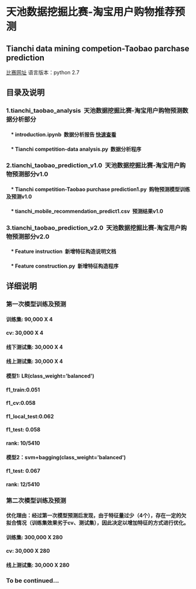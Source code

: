 天池数据挖掘比赛-淘宝用户购物推荐预测
===============
Tianchi data mining competion-Taobao parchase prediction
---------------

[比赛网址](https://tianchi.aliyun.com/getStart/introduction.htm?raceId=231522)
语言版本：python 2.7

## 目录及说明
### 1.tianchi_taobao_analysis  天池数据挖掘比赛-淘宝用户购物预测数据分析部分
####     * introduction.ipynb  数据分析报告 [快速查看](https://nbviewer.jupyter.org/github/Andong501/Tianchi-taobao/blob/master/introduction.ipynb)
####     * Tianchi competition-data analysis.py  数据分析程序
### 2.tianchi_taobao_prediction_v1.0  天池数据挖掘比赛-淘宝用户购物预测部分v1.0
####     * Tianchi competition-Taobao purchase prediction1.py  购物预测模型训练及预测v1.0
####     * tianchi_mobile_recommendation_predict1.csv  预测结果v1.0
### 3.tianchi_taobao_prediction_v2.0  天池数据挖掘比赛-淘宝用户购物预测部分v2.0
####     * Feature instruction  新增特征构造说明文档
####     * Feature construction.py  新增特征构造程序

## 详细说明
### 第一次模型训练及预测
#### 训练集: 90,000 X 4
#### cv: 30,000 X 4
#### 线下测试集: 30,000 X 4
#### 线上测试集: 30,000 X 4

#### 模型1: LR(class_weight='balanced')
#### f1_train:0.051
#### f1_cv:0.058
#### f1_local_test:0.062
#### f1_test: 0.058
#### rank: 10/5410

#### 模型2：svm+bagging(class_weight='balanced')
#### f1_test: 0.067
#### rank: 12/5410

### 第二次模型训练及预测
#### 优化理由：经过第一次模型预测后发现，由于特征量过少（4个），存在一定的欠拟合情况（训练集效果劣于cv、测试集），因此决定以增加特征的方式进行优化。
#### 训练集: 300,000 X 280
#### cv: 30,000 X 280
#### 线上测试集: 30,000 X 280

### To be continued...
